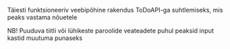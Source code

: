 Täiesti funktsioneeriv veebipõhine rakendus ToDoAPI-ga suhtlemiseks, mis peaks vastama nõuetele

NB!
Puuduva tiitli või lühikeste paroolide veateadete puhul peaksid input kastid muutuma punaseks